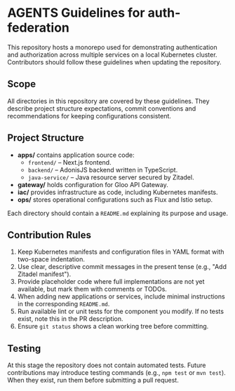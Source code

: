 # AGENTS Guidelines for auth-federation

This repository hosts a monorepo used for demonstrating authentication and authorization across multiple services on a local Kubernetes cluster. Contributors should follow these guidelines when updating the repository.

## Scope

All directories in this repository are covered by these guidelines. They describe project structure expectations, commit conventions and recommendations for keeping configurations consistent.

## Project Structure

- **apps/** contains application source code:
  - `frontend/` – Next.js frontend.
  - `backend/` – AdonisJS backend written in TypeScript.
  - `java-service/` – Java resource server secured by Zitadel.
- **gateway/** holds configuration for Gloo API Gateway.
- **iac/** provides infrastructure as code, including Kubernetes manifests.
- **ops/** stores operational configurations such as Flux and Istio setup.

Each directory should contain a `README.md` explaining its purpose and usage.

## Contribution Rules

1. Keep Kubernetes manifests and configuration files in YAML format with two-space indentation.
2. Use clear, descriptive commit messages in the present tense (e.g., "Add Zitadel manifest").
3. Provide placeholder code where full implementations are not yet available, but mark them with comments or TODOs.
4. When adding new applications or services, include minimal instructions in the corresponding `README.md`.
5. Run available lint or unit tests for the component you modify. If no tests exist, note this in the PR description.
6. Ensure `git status` shows a clean working tree before committing.

## Testing

At this stage the repository does not contain automated tests. Future contributions may introduce testing commands (e.g., `npm test` or `mvn test`). When they exist, run them before submitting a pull request.

